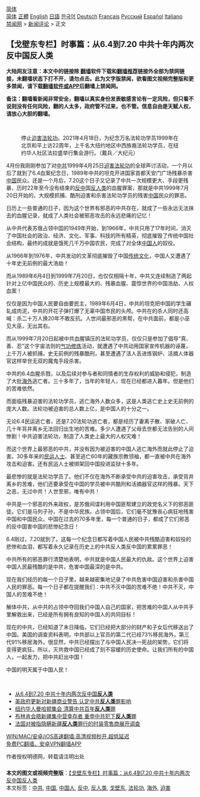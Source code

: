  <!-- 面包屑导航 --> <div class="breadcrumb"><!-- GTranslate: https://gtranslate.io/ -->  <div class="switcher notranslate">  <div class="selected">  <a href="#" onclick="return false;"> 简体</a>  </div>  <div class="option">  <a href="https://www.bannedbook.org" onclick="doGTranslate('zh-CN|zh-CN');jQuery('div.switcher div.selected a').html(jQuery(this).html());return false;" title="简体中文" class="nturl selected"> 简体</a>  <a href="https://www.bannedbook.org/zh-tw/" onclick="doGTranslate('zh-CN|zh-TW');jQuery('div.switcher div.selected a').html(jQuery(this).html());return false;" title="繁體中文" class="nturl"> 正體</a>  <a href="https://www.bannedbook.org/en/" onclick="doGTranslate('zh-CN|en');jQuery('div.switcher div.selected a').html(jQuery(this).html());return false;" title="English" class="nturl"> English</a>  <a href="https://www.bannedbook.org/ja/" onclick="doGTranslate('zh-CN|ja');jQuery('div.switcher div.selected a').html(jQuery(this).html());return false;" title="日本語" class="nturl"> 日語</a>  <a href="https://www.bannedbook.org/ko/" onclick="doGTranslate('zh-CN|ko');jQuery('div.switcher div.selected a').html(jQuery(this).html());return false;" title="한국어" class="nturl"> 한국어</a>  <a href="https://www.bannedbook.org/de/" onclick="doGTranslate('zh-CN|de');jQuery('div.switcher div.selected a').html(jQuery(this).html());return false;" title="Deutsch" class="nturl"> Deutsch</a>  <a href="https://www.bannedbook.org/fr/" onclick="doGTranslate('zh-CN|fr');jQuery('div.switcher div.selected a').html(jQuery(this).html());return false;" title="Français" class="nturl"> Français</a>  <a href="https://www.bannedbook.org/ru/" onclick="doGTranslate('zh-CN|ru');jQuery('div.switcher div.selected a').html(jQuery(this).html());return false;" title="Русский" class="nturl"> Русский</a>  <a href="https://www.bannedbook.org/es/" onclick="doGTranslate('zh-CN|es');jQuery('div.switcher div.selected a').html(jQuery(this).html());return false;" title="Español" class="nturl"> Español</a>  <a href="https://www.bannedbook.org/it/" onclick="doGTranslate('zh-CN|it');jQuery('div.switcher div.selected a').html(jQuery(this).html());return false;" title="Italiano" class="nturl"> Italiano</a>  </div>  </div>      <div class='breadcrumb-sub'><!-- Breadcrumb NavXT 6.3.0 --> <a href="https://www.bannedbook.org/" class="home">禁闻网</a> &gt; <a href="https://www.bannedbook.org/bnews/comments/" class="category">新闻评论</a> &gt; 正文</div></div><h2>【戈壁东专栏】时事篇：从6.4到7.20 中共十年内两次反中国反人类</h2> <p class="notice"><b>大陆网友注意：本文中的链接除 <a href="https://github.com/bannedbook/fanqiang" >翻墙</a>软件下载和<a href="https://github.com/killgcd/justmysocks/blob/master/README.md">翻墙推荐</a>链接外全部为禁网链接，未翻墙状态下打不开，请勿点击。此为文字版禁闻，欲看图文视频完整版和更多禁闻，请下载<a href="https://github.com/bannedbook/fanqiang">翻墙软件或APP</a>后翻墙上禁闻网。</p><p>备注：翻墙看新闻非常安全，翻墙以真实身份发表敏感言论有一定风险，但只看不说则没有任何风险，翻的人太多，政府管不过来，也不管。信息自由是天赋人权，请放心大胆的翻墙。</b></p>  <div class="entry"> <br /> <figure><a href="https://i1.wp.com/upload-images-bucket-v64rleca837do.s3.eu-west-1.amazonaws.com/wp-content/uploads/2021/07/17174408/id13093167-34-600x400-1.jpeg?fit=600%2C400&#038;ssl=1" data-caption="停止迫害法轮功。2021年4月18日，为纪念万名法轮功学员1999年在北京和平上访22周年，上千名大纽约地区中西族裔法轮功学员，在纽约华人社区法拉盛举行集会游行。（戴兵／大纪元）"></a><figcaption class="wp-caption-text">停止<a href="https://www.bannedbook.org/bnews/tag/%e8%bf%ab%e5%ae%b3/" class="st_tag internal_tag" rel="tag" title="标签 迫害 下的日志">迫害</a><a href="https://www.bannedbook.org/bnews/tag/%e6%b3%95%e8%bd%ae%e5%8a%9f/" class="st_tag internal_tag" rel="tag" title="标签 法轮功 下的日志">法轮功</a>。2021年4月18日，为纪念万名法轮功学员1999年在北京和平上访22周年，上千名大纽约地区中西族裔法轮功学员，在纽约华人社区法拉盛举行集会游行。（戴兵／大纪元）</figcaption></figure> <p>4月份我刚刚参加了对<a href="https://www.bannedbook.org/bnews/tag/%e4%b8%ad%e5%85%b1/" class="st_tag internal_tag" rel="tag" title="标签 中共 下的日志">中共</a>1999年4月25日<span class='wp_keywordlink'><a href="https://www.bannedbook.org/forum11/topic278.html" title="评江泽民与中共相互利用迫害法轮功" target="_blank">迫害法轮功</a></span>的全球声讨活动，一个月以后了就到了6.4血案纪念日，1989年中共的坦克开进国家首都天安门广场残暴杀害<span class='wp_keywordlink_affiliate'><a href="https://www.bannedbook.org/" title="中国" target="_blank">中国</a></span>民众。还是一个月后，7.20这个日子又记录了中共一次规模更大、手段更残暴，历时22年至今没有结束的<a href="https://www.bannedbook.org/bnews/tag/%E5%8F%8D%E4%B8%AD/" class="st_tag internal_tag" rel="tag" title="标签 反中 下的日志">反中</a>国<a href="https://www.bannedbook.org/bnews/tag/%e5%8f%8d%e4%ba%ba%e7%b1%bb/" class="st_tag internal_tag" rel="tag" title="标签 反人类 下的日志">反人类</a>的血腥罪案，那就是中共1999年7月20日开始的，大规模抓捕、酷刑迫害和杀害法轮功学员的残害<a href="https://www.bannedbook.org/bnews/tag/%E4%B8%AD%E5%9B%BD/" class="st_tag internal_tag" rel="tag" title="标签 中国 下的日志">中国</a>民众的罪恶。</p> <p>日历上一些普通的日子，因为这个世界有邪恶的中共存在，就成了一些永远无法抹去的血腥记录，就成了人类社会被邪恶攻击的永远悲痛的记忆！</p> <p>从中共代表苏俄占领中囯的1949年开始，到1966年，中共只用了17年时间，消灭了中国社会的政治、经济、文化、军事、科技的所有精英，彻底摧毁了传统中国社会结构，最终的成就是饿死几千万中国农民，完成了对全体<a href="https://www.bannedbook.org/bnews/tag/%e4%b8%ad%e5%9b%bd%e4%ba%ba/" class="st_tag internal_tag" rel="tag" title="标签 中国人 下的日志">中国人</a>的奴役。</p> <p>从1966年到1976年，中共发动的文革彻底摧毁了中国<span class='wp_keywordlink_affiliate'><a href="https://www.bannedbook.org/bnews/tculture/" title="传统文化" target="_blank">传统文化</a></span>，中国人又遭遇了十年史无前例的最大浩劫！</p> <p>而从1989年6月4日到1999年7月20日，也仅仅相隔十年，中共又连续制造了两起针对上亿中国民众的、历史上规模最大的、残暴血腥、震惊世界的中国浩劫、人权血案！</p>  <p>仅仅是因为中国人民要自由要民主，1989年6月4日，中共的坦克把中国的学生碾轧成肉泥，中共的开花子弹打爆了无辜中国市民的头颅。中共在的杀人同时还高喊：杀二十万人换20年不敢反抗。人世间最邪恶的黑帮，在中共面前，都是小巫见大巫，无出其右。</p> <p>而从1999年7月20日起被中共血腥镇压的法轮功学员，仅仅只是参加了倡导“真、善、忍”这个宇宙法则的<span class='wp_keywordlink'><a href="https://www.qi-gong.me/" title="气功修炼网" target="_blank">气功</a></span><span class='wp_keywordlink'><a href="https://www.qi-gong.me/" title="气功修炼网" target="_blank">修炼</a></span>活动，就遭遇了中共动用国家宣传机器的诬蔑，上千万人被抓捕，史无前例的残暴酷刑，甚至遭遇了活人丢进炼钢炉、活摘人体器官这样举世无双的魔鬼手段杀害。</p> <p>中共的6.4血腥杀戮，以及后续对参与者和同情者的生存权利的威胁和侵犯，制造了大批<a href="https://www.bannedbook.org/bnews/tag/%E6%B5%B7%E5%A4%96/" class="st_tag internal_tag" rel="tag" title="标签 海外 下的日志">海外</a>逃亡者。三十多年了，当年的年轻人，现在已经都进入暮年。但是他们的苦难依然。</p> <p>而面临残暴迫害的法轮功学员，逃亡海外人数众多，这是人类逃亡史上史无前例的庞大人数。法轮功被迫害的总人数上亿，是中国人的十分之一。</p> <p>无论6.4民运逃亡者，还是7.20法轮功逃亡者，都是经历了妻离子散、家破人亡、几十年背井离乡无法回归出生地的苦难。多少人遭遇了父母去世都无法告别的人间惨剧！中共迫害法轮功，制造了人类史上最大的人权灾难！</p>  <p>而这个世界上最邪恶的中共，并没有因为被迫害的中国人逃亡海外而就此停止了迫害。30多年来的<span class='wp_keywordlink'><a href="https://www.bannedbook.org/forum9/" title="民运人士看法轮功" target="_blank">民运人士</a></span>、甚至逃亡60年的藏族宗教领袖，都一直被中共在海外攻击和迫害。还有民运人士被绑架回中国投进监狱十多年。</p> <p>最悲惨的就是法轮功学员了。他们不仅在海外不断承受中共的迫害攻击，承受背井离乡的苦难，他们还要承受在中国的学员被中共酷刑和活摘器官这样的残暴。天下之恶，无过中共！人世至邪，唯有中共！</p> <p>中共是一个邪恶的外来政权，是苏俄间谍利用中国匪帮建立的政党名义下的邪恶匪徒。它们是马列子孙，不是中华民族。占领中国后，它们毫不犹豫丧心病狂地残害中国和中国民众。中国在过去的70多年里，每一个普通的日子，都成了它们邪恶的反中国害中国的悲惨纪念日！</p> <p>6.4刚过，7.20就到了。这每一个纪念日都写着中国人民被中共残酷迫害和奴役的悲惨和血泪，都写着永久记录在历史上的中共反人类反中国的累累罪恶！</p> <p>中共所有的邪恶罪行清楚地表明，中共就是中国人民最大的仇敌。这个世界上迫害中国人民最残酷的是中共，危害中国最深的是中共。</p>  <p>现在我们经历的每一个日子里，越来越密集地记录了中共危害中国迫害和杀害中国人民的罪恶。每一个日子都在提醒我们：中共不灭中国的苦难不绝！中共不灭，中国人的苦难不绝！</p> <p>解体中共，从中共的占领中夺回我们中国人自己的国家，把苦难的中国人从中共手里解救出来，已经是所有拥有良知的中国人的共同目标！</p> <p>现在的中共，已经知道了末日降临，它们已经把大部分的财产和子女后代移送出了中国。美国的调查资料表明，中共部以上官员的第二代已经73%移民海外，第三代91%移居海外。很显然，中共已经摆出了与中国人民决一死战的架势，它们将变得更疯狂。所以，灭共救中国已经成了刻不容缓的历史使命。让我们所有的中国人，一起发力，把中共赶出中国！</p> <p>中国的明天属于中国人民！</p> <p>&nbsp;</p>  <ul class='op-related-articles' title='相关阅读'> <li><a href='https://www.bannedbook.org/bnews/ssgc/20210717/1588588.html' target='_blank'>从6.4到7.20 中共十年内两次反中国<b>反人类</b></a></li> <li><a href='https://www.bannedbook.org/bnews/comments/20210714/1586531.html' target='_blank'>美政府更新对新疆商业警告 认定中共<b>反人类</b>罪影响</a></li> <li><a href='https://www.bannedbook.org/bnews/cnnews/20210713/1586125.html' target='_blank'>纽约华人曼哈顿集会 清算中共百年<b>反人类</b>罪</a></li> <li><a href='https://www.bannedbook.org/bnews/comments/20210708/1582527.html' target='_blank'>布林肯会晤新疆集中营幸存者 重申中共犯下<b>反人类</b>罪</a></li> <li><a href='https://www.bannedbook.org/bnews/baitai/20210703/1579572.html' target='_blank'>法国对被指隐瞒新疆<b>反人类</b>罪行的时装零售商展开调查</a></li> </ul> <p class="texttj"> <a href="https://github.com/bannedbook/fanqiang/wiki/V2ray%E6%9C%BA%E5%9C%BA" target="_blank">WIN/MAC/安卓/iOS高速翻墙:高清视频秒开,超低延迟</a><br/> <a href="https://github.com/bannedbook/fanqiang/wiki/%E7%A6%81%E9%97%BB%E7%BD%91%E5%AE%89%E5%8D%93%E7%BF%BB%E5%A2%99%E6%96%B0%E9%97%BBAPP" target="_blank">免费PC翻墙、安卓VPN翻墙APP</a></p><p>作者授权明德网，转载请注明出处</p><a name='sharetosocial'></a>  <div style="margin-bottom:5px;padding-bottom:5px;clear:both"> <div id="archive-pix-1" class="banner-ads"> <!-- AuctionX Display platform tag START --> <div id="26318x728x90x621x_ADSLOT2" clicktrack="%%CLICK_URL_ESC%%"></div> <!-- AuctionX Display platform tag END --> </div> <div id="archive-pix-2" class="banner-ads"> <!-- AuctionX Display platform tag START --> <div id="26315x300x250x621x_ADSLOT2" clicktrack="%%CLICK_URL_ESC%%"></div> <!-- AuctionX Display platform tag END --> </div> </div>    <div id="archive-pix-1" class="banner-ads"> <!-- AuctionX Display platform tag START --> <div id="26318x728x90x621x_ADSLOT3" clicktrack="%%CLICK_URL_ESC%%"></div> <!-- AuctionX Display platform tag END --> </div> <div><b>本文的图文或视频完整版</b>：<a href='https://www.bannedbook.org/bnews/comments/20210718/1589173.html'>【戈壁东专栏】时事篇：从6.4到7.20 中共十年内两次反中国反人类</a></div>  </div><!--END ENTRY--> <div class="postfooter"> <div>本文标签：<a href="https://www.bannedbook.org/bnews/tag/%e4%b8%ad%e5%85%b1/" rel="tag">中共</a>, <a href="https://www.bannedbook.org/bnews/tag/%E4%B8%AD%E5%9B%BD/" rel="tag">中国</a>, <a href="https://www.bannedbook.org/bnews/tag/%e4%b8%ad%e5%9b%bd%e4%ba%ba/" rel="tag">中国人</a>, <a href="https://www.bannedbook.org/bnews/tag/%E5%8F%8D%E4%B8%AD/" rel="tag">反中</a>, <a href="https://www.bannedbook.org/bnews/tag/%e5%8f%8d%e4%ba%ba%e7%b1%bb/" rel="tag">反人类</a>, <a href="https://www.bannedbook.org/bnews/tag/%E6%88%88%E5%A3%81%E4%B8%9C/" rel="tag">戈壁东</a>, <a href="https://www.bannedbook.org/bnews/tag/%e6%b3%95%e8%bd%ae%e5%8a%9f/" rel="tag">法轮功</a>, <a href="https://www.bannedbook.org/bnews/tag/%E6%B5%B7%E5%A4%96/" rel="tag">海外</a>, <a href="https://www.bannedbook.org/bnews/tag/%e8%bf%ab%e5%ae%b3/" rel="tag">迫害</a></div>  </div><!--END POSTFOOTER--> 